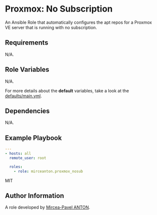 Proxmox: No Subscription
========================

An Ansible Role that automatically configures the apt repos for a Proxmox VE server that is running with no subscription.

Requirements
------------

N/A.

Role Variables
--------------

N/A.

For more details about the **default** variables, take a look at the [defaults/main.yml](defaults/main.yml).

Dependencies
------------

N/A.

Example Playbook
----------------

``` yml
---
- hosts: all
  remote_user: root

  roles:
    - role: mirceanton.proxmox_nosub
```

MIT

Author Information
------------------

A role developed by [Mircea-Pavel ANTON](https://www.mirceanton.com).
